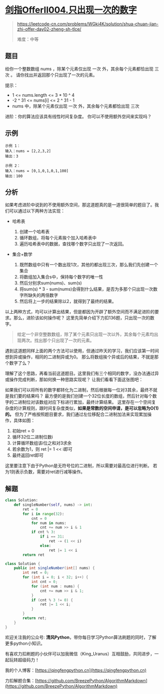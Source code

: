 # [剑指OfferII004.只出现一次的数字](https://leetcode-cn.com/problems/WGki4K/solution/shua-chuan-jian-zhi-offer-day02-zheng-sh-tlce/)
> https://leetcode-cn.com/problems/WGki4K/solution/shua-chuan-jian-zhi-offer-day02-zheng-sh-tlce/
> 
> 难度：中等

## 题目

给你一个整数数组 nums ，除某个元素仅出现 一次 外，其余每个元素都恰出现 三次 。
请你找出并返回那个只出现了一次的元素。

提示：
- 1 <= nums.length <= 3 * 10 ^ 4
- -2 ^ 31 <= nums[i] <= 2 ^ 31 - 1
- nums 中，除某个元素仅出现 一次 外，其余每个元素都恰出现 三次

进阶：你的算法应该具有线性时间复杂度。 你可以不使用额外空间来实现吗？

## 示例

```
示例 1：
输入：nums = [2,2,3,2]
输出：3

示例 2：
输入：nums = [0,1,0,1,0,1,100]
输出：100
```

## 分析
如果考虑进阶中说到的不使用额外空间，那这道题真的是一道很简单的题目了。我们可以通过以下两种方法实现：
- 哈希表
  1. 创建一个哈希表
  2. 循环数组，将每个元素挨个加入哈希表中
  3. 遍历哈希表中的数据，查找哪个数字只出现了一次返回。

- 集合+数学
  1. 既然数组中只有一个数出现1次，其他的都出现三次，那么我们先创建一个集合
  2. 将数组加入集合s中，保持每个数字的唯一性
  3. 然后分别求sum(nums)、sum(s)
  4. 将sum(s) * 3 - sum(nums)会得到什么结果，是否为多那个只出现一次数字所缺失的两倍数字
  5. 然后将上一步的结果除以2，就得到了最终的结果。

以上两种方式，均可以计算出结果，但是都因为开辟了额外空间而不满足进阶的要求。那么，进阶该如何操作呢？
这里先简单介绍下力扣136题，只出现一次的数字。
> 给定一个非空整数数组，除了某个元素只出现一次以外，其余每个元素均出现两次。找出那个只出现了一次的元素。

遇到这道题同样上面的两个方法可以使用，但通过昨天的学习，我们应该第一时间想到异或操作，相同的二进制异或为0。
那么将数组挨个异或后的结果，不就是那个数字了么？

理解了这个思路，再看当前这道题目。这里我们有三个相同的数字，没办法通过异或操作完成判断，那如何换一种思路实现呢？
让我们看看下面这张图吧：

如果我们可以将所有的数字都转化为二进制，然后根据每一位对3其余，最终不就是我们要的结果吗？
最方便的是我们创建一个32位长度的数组，然后针对每个数字的二进制位对该数组对应下标进行累加，最终计算结果。
这里存在一个空间复杂度的计算规则，跟时间复杂度类似，**如果是常数的空间申请，是可以忽略为O(1)的。**
但为了严格按照题目要求，我们通过左位移配合二进制加法来实现累加操作，具体如图：

1. 初始ret = 0
2. 循环32位二进制位数i
3. 计算循环数组该i位之和对3求余
4. 若余数为1，则 ret |= 1 << i即可
5. 最终返回ret即可

这里要注意下由于Python是无符号位的二进制，所以需要对最高位进行判断。
若为1则表示负数，需要对ret进行减等操作。

## 解题

```python
class Solution:
    def singleNumber(self, nums) -> int:
        ret = 0
        for i in range(32):
            cnt = 0
            for num in nums:
                cnt += num >> i & 1
            if cnt % 3:
                if i == 31:
                    ret -= (1 << i)
                else:
                    ret |= 1 << i
        return ret
```

```java
class Solution {
    public int singleNumber(int[] nums) {
        int ret = 0;
        for (int i = 0; i < 32; i++) {
            int cnt = 0;
            for (int num : nums) {
                cnt += num >> i & 1;
            }
            if (cnt % 3 != 0) {
                ret |= 1 << i;
            }
        }
        return ret;
    }
}
```

欢迎关注我的公众号: **清风Python**，带你每日学习Python算法刷题的同时，了解更多python小知识。

有喜欢力扣刷题的小伙伴可以加我微信（King_Uranus）互相鼓励，共同进步，一起玩转超级码力！

我的个人博客：[https://qingfengpython.cn](https://qingfengpython.cn)

力扣解题合集：[https://github.com/BreezePython/AlgorithmMarkdown](https://github.com/BreezePython/AlgorithmMarkdown)